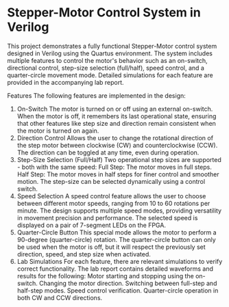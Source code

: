 # Stepper-Motor Control System in Verilog
This project demonstrates a fully functional Stepper-Motor control system designed in Verilog using the Quartus environment. The system includes multiple features to control the motor's behavior such as an on-switch, directional control, step-size selection (full/half), speed control, and a quarter-circle movement mode. Detailed simulations for each feature are provided in the accompanying lab report.

Features
The following features are implemented in the design:

1. On-Switch
The motor is turned on or off using an external on-switch.
When the motor is off, it remembers its last operational state, ensuring that other features like step size and direction remain consistent when the motor is turned on again.
2. Direction Control
Allows the user to change the rotational direction of the step motor between clockwise (CW) and counterclockwise (CCW).
The direction can be toggled at any time, even during operation.
3. Step-Size Selection (Full/Half)
Two operational step sizes are supported - both with the same speed:
Full Step: The motor moves in full steps.
Half Step: The motor moves in half steps for finer control and smoother motion.
The step-size can be selected dynamically using a control switch.
4. Speed Selection
A speed control feature allows the user to choose between different motor speeds, ranging from 10 to 60 rotations per minute. The design supports multiple speed modes, providing versatility in movement precision and performance. The selected speed is displayed on a pair of 7-segment LEDs on the FPGA.
6. Quarter-Circle Button
This special mode allows the motor to perform a 90-degree (quarter-circle) rotation.
The quarter-circle button can only be used when the motor is off, but it will respect the previously set direction, speed, and step size when activated.
7. Lab Simulations
For each feature, there are relevant simulations to verify correct functionality.
The lab report contains detailed waveforms and results for the following:
Motor starting and stopping using the on-switch.
Changing the motor direction.
Switching between full-step and half-step modes.
Speed control verification.
Quarter-circle operation in both CW and CCW directions.
